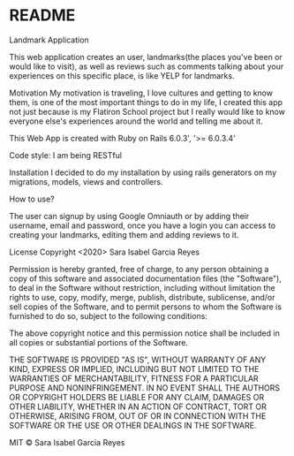 # README
Landmark Application

This web application creates an user, landmarks(the places you've been or would like to visit), as well as reviews such as comments talking about your experiences on this specific place, is like YELP for landmarks.

Motivation
My motivation is traveling, I love cultures and  getting to know them, is one of the most important things to do in my life, I created this app not just because is my Flatiron School project but I really would like to know everyone else's experiences around the world and telling me about it.

This Web App is created with Ruby on Rails 6.0.3', '>= 6.0.3.4' 

Code style:
I am being RESTful 


Installation
I decided to do my installation by using rails generators on my migrations, models, views and controllers.



How to use?

The user can signup by using Google Omniauth or by adding their username, email and password, once you have a login you can access to creating your landmarks, editing them and adding reviews to it.



License
Copyright <2020> Sara Isabel Garcia Reyes

Permission is hereby granted, free of charge, to any person obtaining a copy of this software and associated documentation files (the "Software"), to deal in the Software without restriction, including without limitation the rights to use, copy, modify, merge, publish, distribute, sublicense, and/or sell copies of the Software, and to permit persons to whom the Software is furnished to do so, subject to the following conditions:

The above copyright notice and this permission notice shall be included in all copies or substantial portions of the Software.

THE SOFTWARE IS PROVIDED "AS IS", WITHOUT WARRANTY OF ANY KIND, EXPRESS OR IMPLIED, INCLUDING BUT NOT LIMITED TO THE WARRANTIES OF MERCHANTABILITY, FITNESS FOR A PARTICULAR PURPOSE AND NONINFRINGEMENT. IN NO EVENT SHALL THE AUTHORS OR COPYRIGHT HOLDERS BE LIABLE FOR ANY CLAIM, DAMAGES OR OTHER LIABILITY, WHETHER IN AN ACTION OF CONTRACT, TORT OR OTHERWISE, ARISING FROM, OUT OF OR IN CONNECTION WITH THE SOFTWARE OR THE USE OR OTHER DEALINGS IN THE SOFTWARE.

MIT © Sara Isabel Garcia Reyes
